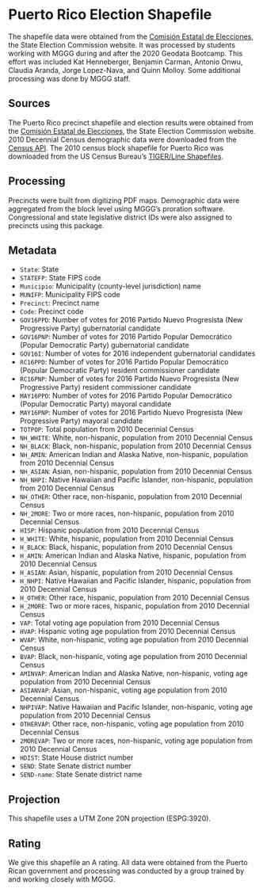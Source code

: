 # Puerto Rico Election Shapefile
The shapefile data were obtained from the [Comisión Estatal de Elecciones](https://ww2.ceepur.org/Home/Estadisticas), the State Election Commission website. It was processed by students working with MGGG during and after the 2020 Geodata Bootcamp. This effort was included Kat Henneberger, Benjamin Carman, Antonio Onwu, Claudia Aranda, Jorge Lopez-Nava, and Quinn Molloy. Some additional processing was done by MGGG staff.

## Sources
The Puerto Rico precinct shapefile and election results were obtained from the [Comisión Estatal de Elecciones](https://ww2.ceepur.org/Home/Estadisticas), the State Election Commission website. 2010 Decennial Census demographic data were downloaded from the [Census API](https://api.census.gov/data/2010/dec/sf1). The 2010 census block shapefile for Puerto Rico was downloaded from the US Census Bureau’s [TIGER/Line Shapefiles](https://www.census.gov/geographies/mapping-files/time-series/geo/tiger-line-file.html).


## Processing
Precincts were built from digitizing PDF maps. Demographic data were aggregated from the block level using MGGG’s proration software. Congressional and state legislative district IDs were also assigned to precincts using this package.

## Metadata
* `State`: State
* `STATEFP`: State FIPS code
* `Municipio`: Municipality (county-level jurisdiction) name
* `MUNIFP`: Municipality FIPS code
* `Precinct`: Precinct name
* `Code`: Precinct code
* `GOV16PPD`: Number of votes for 2016 Partido Nuevo Progresista (New Progressive Party) gubernatorial candidate
* `GOV16PNP`: Number of votes for 2016 Partido Popular Democrático (Popular Democratic Party) gubernatorial candidate
* `GOV16I`: Number of votes for 2016 independent gubernatorial candidates
* `RC16PPD`: Number of votes for 2016 Partido Popular Democrático (Popular Democratic Party) resident commissioner candidate
* `RC16PNP`: Number of votes for 2016 Partido Nuevo Progresista (New Progressive Party) resident commissioner candidate
* `MAY16PPD`: Number of votes for 2016 Partido Popular Democrático (Popular Democratic Party) mayoral candidate
* `MAY16PNP`: Number of votes for 2016 Partido Nuevo Progresista (New Progressive Party) mayoral candidate
* `TOTPOP`: Total population from 2010 Decennial Census
* `NH_WHITE`: White, non-hispanic, population from 2010 Decennial Census
* `NH_BLACK`: Black, non-hispanic, population from 2010 Decennial Census
* `NH_AMIN`: American Indian and Alaska Native, non-hispanic, population from 2010 Decennial Census
* `NH_ASIAN`: Asian, non-hispanic, population from 2010 Decennial Census
* `NH_NHPI`: Native Hawaiian and Pacific Islander, non-hispanic, population from 2010 Decennial Census
* `NH_OTHER`: Other race, non-hispanic, population from 2010 Decennial Census
* `NH_2MORE`: Two or more races, non-hispanic, population from 2010 Decennial Census
* `HISP`: Hispanic population from 2010 Decennial Census
* `H_WHITE`: White, hispanic, population from 2010 Decennial Census
* `H_BLACK`: Black, hispanic, population from 2010 Decennial Census
* `H_AMIN`: American Indian and Alaska Native, hispanic, population from 2010 Decennial Census
* `H_ASIAN`: Asian, hispanic, population from 2010 Decennial Census
* `H_NHPI`: Native Hawaiian and Pacific Islander, hispanic, population from 2010 Decennial Census
* `H_OTHER`: Other race, hispanic, population from 2010 Decennial Census
* `H_2MORE`: Two or more races, hispanic, population from 2010 Decennial Census
* `VAP`: Total voting age population from 2010 Decennial Census
* `HVAP`: Hispanic voting age population from 2010 Decennial Census
* `WVAP`: White, non-hispanic, voting age population from 2010 Decennial Census
* `BVAP`: Black, non-hispanic, voting age population from 2010 Decennial Census
* `AMINVAP`: American Indian and Alaska Native, non-hispanic, voting age population from 2010 Decennial Census
* `ASIANVAP`: Asian, non-hispanic, voting age population from 2010 Decennial Census
* `NHPIVAP`: Native Hawaiian and Pacific Islander, non-hispanic, voting age population from 2010 Decennial Census
* `OTHERVAP`: Other race, non-hispanic, voting age population from 2010 Decennial Census
* `2MOREVAP`: Two or more races, non-hispanic, voting age population from 2010 Decennial Census
* `HDIST`: State House district number
* `SEND`: State Senate district number
* `SEND-name`: State Senate district name

## Projection
This shapefile uses a UTM Zone 20N projection (ESPG:3920).

## Rating
We give this shapefile an A rating. All data were obtained from the Puerto Rican government and processing was conducted by a group trained by and working closely with MGGG.
